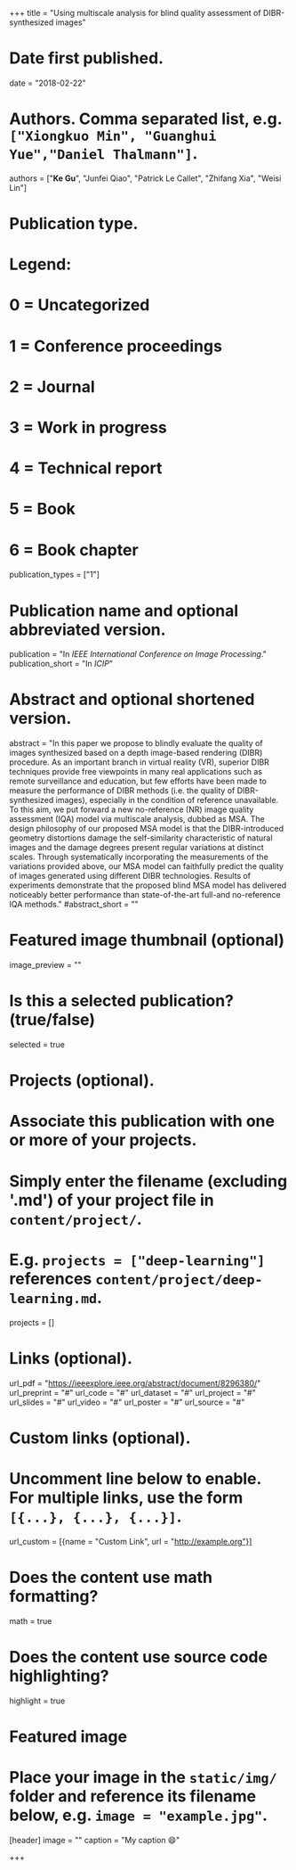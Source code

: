 +++
title = "Using multiscale analysis for blind quality assessment of DIBR-synthesized images"

# Date first published.
date = "2018-02-22"

# Authors. Comma separated list, e.g. `["Xiongkuo Min", "Guanghui Yue","Daniel Thalmann"]`.
authors = ["**Ke Gu**", "Junfei Qiao", "Patrick Le Callet", "Zhifang Xia", "Weisi Lin"]
# Publication type.
# Legend:
# 0 = Uncategorized
# 1 = Conference proceedings
# 2 = Journal
# 3 = Work in progress
# 4 = Technical report
# 5 = Book
# 6 = Book chapter
publication_types = ["1"]

# Publication name and optional abbreviated version.
publication = "In *IEEE International Conference on Image Processing*."
publication_short = "In *ICIP*"

# Abstract and optional shortened version.
abstract = "In this paper we propose to blindly evaluate the quality of images synthesized based on a depth image-based rendering (DIBR) procedure. As an important branch in virtual reality (VR), superior DIBR techniques provide free viewpoints in many real applications such as remote surveillance and education, but few efforts have been made to measure the performance of DIBR methods (i.e. the quality of DIBR-synthesized images), especially in the condition of reference unavailable. To this aim, we put forward a new no-reference (NR) image quality assessment (IQA) model via multiscale analysis, dubbed as MSA. The design philosophy of our proposed MSA model is that the DIBR-introduced geometry distortions damage the self-similarity characteristic of natural images and the damage degrees present regular variations at distinct scales. Through systematically incorporating the measurements of the variations provided above, our MSA model can faithfully predict the quality of images generated using different DIBR technologies. Results of experiments demonstrate that the proposed blind MSA model has delivered noticeably better performance than state-of-the-art full-and no-reference IQA methods."
#abstract_short = ""

# Featured image thumbnail (optional)
image_preview = ""

# Is this a selected publication? (true/false)
selected = true

# Projects (optional).
#   Associate this publication with one or more of your projects.
#   Simply enter the filename (excluding '.md') of your project file in `content/project/`.
#   E.g. `projects = ["deep-learning"]` references `content/project/deep-learning.md`.
projects = []

# Links (optional).
url_pdf = "https://ieeexplore.ieee.org/abstract/document/8296380/"
url_preprint = "#"
url_code = "#"
url_dataset = "#"
url_project = "#"
url_slides = "#"
url_video = "#"
url_poster = "#"
url_source = "#"

# Custom links (optional).
#   Uncomment line below to enable. For multiple links, use the form `[{...}, {...}, {...}]`.
 url_custom = [{name = "Custom Link", url = "http://example.org"}]

# Does the content use math formatting?
math = true

# Does the content use source code highlighting?
highlight = true

# Featured image
# Place your image in the `static/img/` folder and reference its filename below, e.g. `image = "example.jpg"`.
[header]
image = ""
caption = "My caption 😄"

+++
